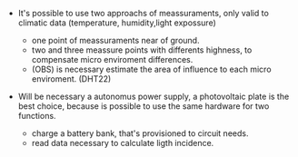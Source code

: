 - It's possible to use two approachs of meassuraments, only valid to climatic data (temperature, humidity,light expossure)
	- one point of meassuraments near of ground.
	- two and three meassure points with differents highness, to compensate micro enviroment differences.
	- (OBS) is necessary estimate the area of influence to each micro enviroment. 
	(DHT22)

- Will be necessary a autonomus power supply, a photovoltaic plate is the best choice, because is possible to use the same hardware for two functions. 
	- charge a battery bank, that's provisioned to circuit needs.
	- read data necessary to calculate ligth incidence.
 
